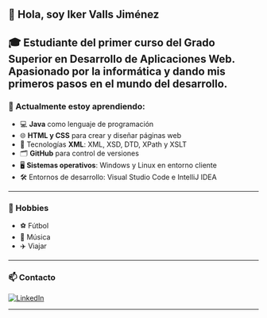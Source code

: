 ## 👋 Hola, soy Iker Valls Jiménez
🎓 Estudiante del **primer curso del Grado Superior en Desarrollo de Aplicaciones Web.**
Apasionado por la informática y dando mis primeros pasos en el mundo del desarrollo.
---
### 🌱 Actualmente estoy aprendiendo:
- 💻 **Java** como lenguaje de programación
- 🌐 **HTML y CSS** para crear y diseñar páginas web
- 🧩 Tecnologías **XML**: XML, XSD, DTD, XPath y XSLT
- 🗂️ **GitHub** para control de versiones
- 🖥️ **Sistemas operativos**: Windows y Linux en entorno cliente
- 🛠️ Entornos de desarrollo: Visual Studio Code e IntelliJ IDEA
---
### 🎯 Hobbies
- ⚽ Fútbol
- 🎵 Música
- ✈️ Viajar
---
### 📫 Contacto

[![LinkedIn](https://img.shields.io/badge/LinkedIn-Profile-blue?logo=linkedin)](https://www.linkedin.com/in/íker-valls-jiménez-3789082aa)

---

